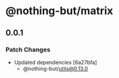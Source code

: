# @nothing-but/matrix

## 0.0.1

### Patch Changes

-   Updated dependencies [6a27bfa]
    -   @nothing-but/utils@0.13.0
